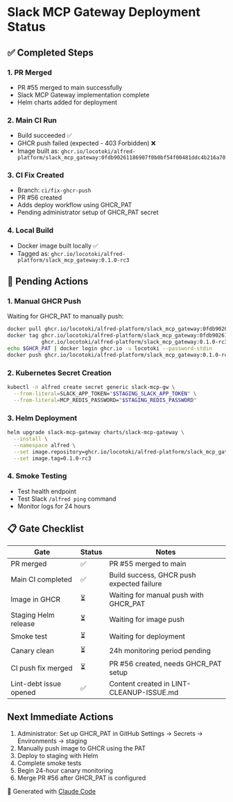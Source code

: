 # Slack MCP Gateway Deployment Status

## ✅ Completed Steps

### 1. PR Merged
- PR #55 merged to main successfully
- Slack MCP Gateway implementation complete
- Helm charts added for deployment

### 2. Main CI Run
- Build succeeded ✅
- GHCR push failed (expected - 403 Forbidden) ❌
- Image built as: `ghcr.io/locotoki/alfred-platform/slack_mcp_gateway:0fdb90261186907f0b0bf54f00481ddc4b216a70`

### 3. CI Fix Created
- Branch: `ci/fix-ghcr-push`
- PR #56 created
- Adds deploy workflow using GHCR_PAT
- Pending administrator setup of GHCR_PAT secret

### 4. Local Build
- Docker image built locally ✅
- Tagged as: `ghcr.io/locotoki/alfred-platform/slack_mcp_gateway:0.1.0-rc3`

## 🔄 Pending Actions

### 1. Manual GHCR Push
Waiting for GHCR_PAT to manually push:
```bash
docker pull ghcr.io/locotoki/alfred-platform/slack_mcp_gateway:0fdb90261186907f0b0bf54f00481ddc4b216a70
docker tag ghcr.io/locotoki/alfred-platform/slack_mcp_gateway:0fdb90261186907f0b0bf54f00481ddc4b216a70 \
           ghcr.io/locotoki/alfred-platform/slack_mcp_gateway:0.1.0-rc3
echo $GHCR_PAT | docker login ghcr.io -u locotoki --password-stdin
docker push ghcr.io/locotoki/alfred-platform/slack_mcp_gateway:0.1.0-rc3
```

### 2. Kubernetes Secret Creation
```bash
kubectl -n alfred create secret generic slack-mcp-gw \
  --from-literal=SLACK_APP_TOKEN="$STAGING_SLACK_APP_TOKEN" \
  --from-literal=MCP_REDIS_PASSWORD="$STAGING_REDIS_PASSWORD"
```

### 3. Helm Deployment
```bash
helm upgrade slack-mcp-gateway charts/slack-mcp-gateway \
  --install \
  --namespace alfred \
  --set image.repository=ghcr.io/locotoki/alfred-platform/slack_mcp_gateway \
  --set image.tag=0.1.0-rc3
```

### 4. Smoke Testing
- Test health endpoint
- Test Slack `/alfred ping` command
- Monitor logs for 24 hours

## 📋 Gate Checklist

| Gate                       | Status | Notes                                           |
|---------------------------|--------|------------------------------------------------|
| PR merged                 | ✅     | PR #55 merged to main                          |
| Main CI completed         | ✅     | Build success, GHCR push expected failure      |
| Image in GHCR            | ⏳     | Waiting for manual push with GHCR_PAT          |
| Staging Helm release     | ⏳     | Waiting for image push                         |
| Smoke test               | ⏳     | Waiting for deployment                         |
| Canary clean             | ⏳     | 24h monitoring period pending                  |
| CI push fix merged       | ⏳     | PR #56 created, needs GHCR_PAT setup          |
| Lint-debt issue opened   | ✅     | Content created in LINT-CLEANUP-ISSUE.md       |

## Next Immediate Actions

1. Administrator: Set up GHCR_PAT in GitHub Settings → Secrets → Environments → staging
2. Manually push image to GHCR using the PAT
3. Deploy to staging with Helm
4. Complete smoke tests
5. Begin 24-hour canary monitoring
6. Merge PR #56 after GHCR_PAT is configured

🤖 Generated with [Claude Code](https://claude.ai/code)
